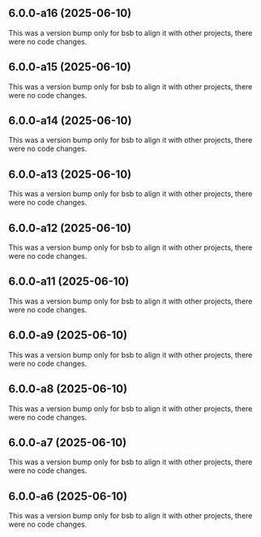 ## 6.0.0-a16 (2025-06-10)

This was a version bump only for bsb to align it with other projects, there were no code changes.

## 6.0.0-a15 (2025-06-10)

This was a version bump only for bsb to align it with other projects, there were no code changes.

## 6.0.0-a14 (2025-06-10)

This was a version bump only for bsb to align it with other projects, there were no code changes.

## 6.0.0-a13 (2025-06-10)

This was a version bump only for bsb to align it with other projects, there were no code changes.

## 6.0.0-a12 (2025-06-10)

This was a version bump only for bsb to align it with other projects, there were no code changes.

## 6.0.0-a11 (2025-06-10)

This was a version bump only for bsb to align it with other projects, there were no code changes.

## 6.0.0-a9 (2025-06-10)

This was a version bump only for bsb to align it with other projects, there were no code changes.

## 6.0.0-a8 (2025-06-10)

This was a version bump only for bsb to align it with other projects, there were no code changes.

## 6.0.0-a7 (2025-06-10)

This was a version bump only for bsb to align it with other projects, there were no code changes.

## 6.0.0-a6 (2025-06-10)

This was a version bump only for bsb to align it with other projects, there were no code changes.